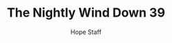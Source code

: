 ---
image: /assets/img/nwd/39_nwd_isaiah_40_11_nlt.png
title: The Nightly Wind Down 39
categories:
  - The Nightly Wind Down
author: Hope Staff
notes: The Nightly Wind Down 39
embed: >-
  EMBED_GOES_HERE
transcript: >-
  SOME LINES OF TEXT START HERE
---